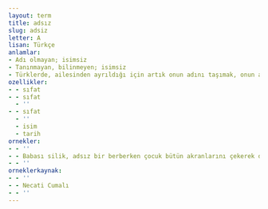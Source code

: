 ```yaml
---
layout: term
title: adsız
slug: adsiz
letter: A
lisan: Türkçe
anlamlar:
- Adı olmayan; isimsiz
- Tanınmayan, bilinmeyen; isimsiz
- Türklerde, ailesinden ayrıldığı için artık onun adını taşımak, onun adıyla anılmak hakkını yitirmiş olan, bir yararlık gösterdiğinde ancak ad kazanabilen delikanlı; isimsiz
ozellikler:
- - sıfat
- - sıfat
  - ''
- - sıfat
  - ''
  - isim
  - tarih
ornekler:
- - ''
- - Babası silik, adsız bir berberken çocuk bütün akranlarını çekerek dükkânını canlandırdı.
- - ''
orneklerkaynak:
- - ''
- - Necati Cumalı
- - ''
---
```

